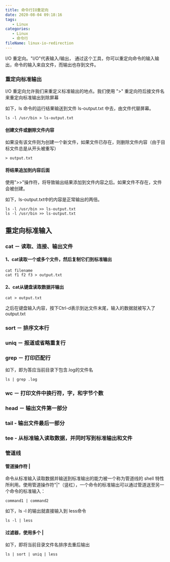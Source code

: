 ```yaml
---
title: 命令行IO重定向
date: 2020-08-04 09:18:16
tags:
   - Linux
categories:
   - Linux
   - 命令行
fileName: linux-io-redirection
---
```




I/O 重定向。"I/O"代表输入/输出，
通过这个工具，你可以重定向命令的输入输出，命令的输入来自文件，而输出也存到文件。



### 重定向标准输出

I/O 重定向允许我们来重定义标准输出的地点。我们使用 ">" 重定向符后接文件名来重定向标准输出到除屏幕

如下，ls 命令的运行结果输送到文件 ls-output.txt 中去，由文件代替屏幕。

```
ls -l /usr/bin > ls-output.txt
```

#### 创建文件或删除文件内容

如果没有该文件则为创建一个新文件，如果文件已存在，则删除文件内容（由于目标文件总是从开头被重写）

```
> output.txt
```

#### 将结果追加到内容后面

使用">\>"操作符，将导致输出结果添加到文件内容之后。如果文件不存在，文件会被创建。

如下，ls-output.txt中的内容是正常输出的两倍。

```
ls -l /usr/bin >> ls-output.txt
ls -l /usr/bin >> ls-output.txt
```



## 重定向标准输入

### cat － 读取、连接、输出文件

#### 1、cat读取一个或多个文件，然后复制它们到标准输出

```
cat filename
cat f1 f2 f3 > output.txt
```

#### 2、cat从键盘读取数据并输出

```
cat > output.txt
```

之后在键盘输入内容，按下Ctrl-d表示到达文件末尾，输入的数据就被写入了output.txt

### sort － 排序文本行

### uniq － 报道或省略重复行

### grep － 打印匹配行

如下，即为答应当前目录下包含.log的文件名

```
ls | grep .log
```

### wc － 打印文件中换行符，字，和字节个数

### head － 输出文件第一部分

### tail - 输出文件最后一部分

### tee - 从标准输入读取数据，并同时写到标准输出和文件



### 管道线

#### 管道操作符 |

命令从标准输入读取数据并输送到标准输出的能力被一个称为管道线的 shell 特性所利用。使用管道操作符"|"（竖杠），一个命令的标准输出可以通过管道送至另一个命令的标准输入：

```
command1 | command2
```

如下，ls -l 的输出就直接输入到 less命令

```
ls -l | less
```

#### 过滤器，使用多个 |

如下，即将当前目录文件名排序去重后输出

```
ls | sort | uniq | less
```